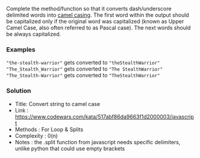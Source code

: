 Complete the method/function so that it converts dash/underscore delimited words into [camel casing](https://en.wikipedia.org/wiki/Camel_case). The first word within the output should be capitalized only if the original word was capitalized (known as Upper Camel Case, also often referred to as Pascal case). The next words should be always capitalized.

### Examples
`"the-stealth-warrior"` gets converted to `"theStealthWarrior"` <br>
`"The_Stealth_Warrior"` gets converted to `"The StealthWarrior"` <br>
`"The_Stealth-Warrior"` gets converted to `"TheStealthWarrior"` <br>


### Solution
- Title: 
Convert string to camel case
- Link : https://www.codewars.com/kata/517abf86da9663f1d2000003/javascript
- Methods : For Loop & Splits 
- Complexity : 0(n)
- Notes : the .split function from javascript needs specific delimiters, unlike python that could use empty brackets